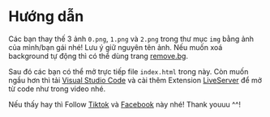 # Hướng dẫn

Các bạn thay thế 3 ảnh `0.png`, `1.png` và `2.png` trong thư mục `img` bằng ảnh của mình/bạn gái nhé! Lưu ý giữ nguyên tên ảnh. Nếu muốn xoá background tự động thì có thể dùng trang [remove.bg](https://www.remove.bg/).

Sau đó các bạn có thể mở trực tiếp file `index.html` trong này. Còn muốn ngầu hơn thì tải [Visual Studio Code](https://code.visualstudio.com/) và cài thêm Extension [LiveServer](https://marketplace.visualstudio.com/items?itemName=ritwickdey.LiveServer) để mở từ code như trong video nhé.

Nếu thấy hay thì Follow [Tiktok](https://www.tiktok.com/@miumiu1383) và [Facebook](https://www.facebook.com/xuamaycungphuong) này nhé! Thank youuu ^^!